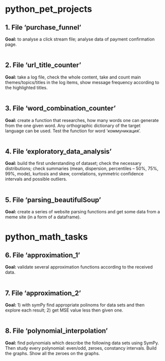 # python_pet_projects

## 1. File ‘purchase_funnel’
**Goal:** to analyse a click stream file; analyse data of payment confirmation page.
<br>
<br>

## 2. File ‘url_title_counter’
**Goal:** take a log file, check the whole content, take and count main themes/topics/titles in the log items, show message frequency according to the highlighted titles.
<br>
<br>

## 3. File ‘word_combination_counter’
**Goal:** create a function that researches, how many words one can generate from the one given word. Any orthographic dictionary of the target language can be used. Test the function for word ‘коммуникация’.
<br>
<br>

## 4. File ‘exploratory_data_analysis’
**Goal:** build the first understanding of dataset; check the necessary distributions; check summaries (mean, dispersion, percentiles – 50%, 75%, 99%, mode), kurtosis and skew, correlations, symmetric confidence intervals and possible outliers.
<br>
<br>

## 5. File ‘parsing_beautifulSoup’
**Goal:** create a series of website parsing functions and get some data from a meme site (in a form of a dataframe).

# python_math_tasks

## 6. File ‘approximation_1’
**Goal:** validate several approximation functions according to the received data.
<br>
<br>

## 7. File ‘approximation_2’
**Goal:** 1) with symPy find appropriate polinoms for data sets and then explore each result; 2) get MSE value less then given one.
<br>
<br>

## 8. File ‘polynomial_interpolation’
**Goal:** find polynomials which describe the following data sets using SymPy. Then study every polynomial: even/odd, zeroes, constancy intervals. Build the graphs. Show all the zeroes on the graphs.
<br>
<br>


